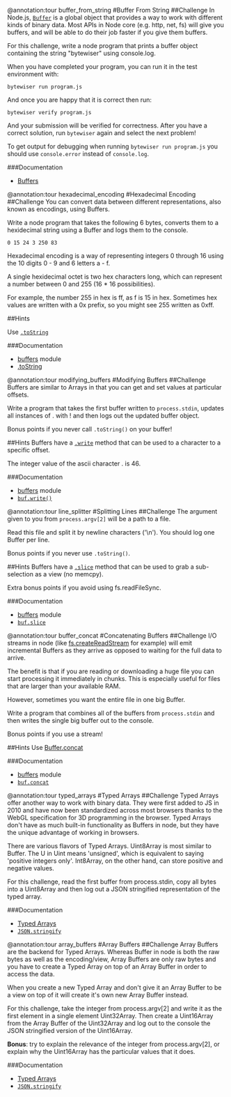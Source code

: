 @annotation:tour buffer_from_string
#Buffer From String
##Challenge
In Node.js, [`Buffer`]((http://nodejs.org/api/all.html#all_buffer)) is a global object that provides a way to work with different kinds of binary data. Most APIs in Node core (e.g. http, net, fs) will give you buffers, and will be able to do their job faster if you give them buffers.

For this challenge, write a node program that prints a buffer object containing the string "bytewiser" using console.log.

When you have completed your program, you can run it in the test environment with:

    bytewiser run program.js

And once you are happy that it is correct then run:

    bytewiser verify program.js

And your submission will be verified for correctness. After you have a correct solution, run `bytewiser` again and select the next problem!

To get output for debugging when running `bytewiser run program.js` you should use `console.error` instead of `console.log`.

###Documentation

- [Buffers](http://nodejs.org/api/all.html#all_buffer)


@annotation:tour hexadecimal_encoding
#Hexadecimal Encoding
##Challenge
You can convert data between different representations, also known as encodings, using Buffers.

Write a node program that takes the following 6 bytes, converts them to a hexidecimal string using a Buffer and logs them to the console.

    0 15 24 3 250 83

Hexadecimal encoding is a way of representing integers 0 through 16 using the 10 digits 0 - 9 and 6 letters a - f.

A single hexidecimal octet is two hex characters long, which can represent a number between 0 and 255 (16 * 16 possibilities).

For example, the number 255 in hex is ff, as f is 15 in hex. Sometimes hex values are written with a 0x prefix, so you might see 255 written as 0xff.

##Hints

Use  [`.toString`](http://nodejs.org/api/buffer.html#buffer_buf_tostring_encoding_start_end)

###Documentation
- [buffers](http://nodejs.org/api/all.html#all_buffer) module
- [.toString](http://nodejs.org/api/buffer.html#buffer_buf_tostring_encoding_start_end)


@annotation:tour modifying_buffers
#Modifying Buffers
##Challenge
Buffers are similar to Arrays in that you can get and set values at particular offsets.

Write a program that takes the first buffer written to `process.stdin`, updates all instances of . with ! and then logs out the updated buffer object.

Bonus points if you never call `.toString()` on your buffer!

##Hints
Buffers have a [`.write`](http://nodejs.org/api/all.html#all_buf_write_string_offset_length_encoding) method that can be used to a character to a specific offset.

The integer value of the ascii character . is 46.

###Documentation
- [buffers](http://nodejs.org/api/all.html#all_buffer) module
- [`buf.write()`](http://nodejs.org/api/all.html#all_buf_write_string_offset_length_encoding)


@annotation:tour line_splitter
#Splitting Lines
##Challenge
The argument given to you from `process.argv[2]` will be a path to a file.

Read this file and split it by newline characters ('\n'). You should log one Buffer per line.

Bonus points if you never use `.toString()`.

##Hints
Buffers have a [`.slice`](http://nodejs.org/api/all.html#all_buf_slice_start_end) method that can be used to grab a sub-selection as a view (no memcpy).

Extra bonus points if you avoid using fs.readFileSync.

###Documentation
- [buffers](http://nodejs.org/api/all.html#all_buffer) module
- [`buf.slice`](http://nodejs.org/api/all.html#all_buf_slice_start_end)


@annotation:tour buffer_concat
#Concatenating Buffers
##Challenge
I/O streams in node (like [fs.createReadStream](http://nodejs.org/api/fs.html#fs_fs_createreadstream_path_options) for example) will emit incremental Buffers as they arrive as opposed to waiting for the full data to arrive.

The benefit is that if you are reading or downloading a huge file you can start processing it immediately in chunks. This is especially useful for files that are larger than your available RAM.

However, sometimes you want the entire file in one big Buffer.

Write a program that combines all of the buffers from `process.stdin` and then writes the single big buffer out to the console.

Bonus points if you use a stream!

##Hints
Use [Buffer.concat](http://nodejs.org/api/buffer.html#buffer_class_method_buffer_concat_list_totallength)

###Documentation
- [buffers](http://nodejs.org/api/all.html#all_buffer) module
- [`buf.concat`](http://nodejs.org/api/buffer.html#buffer_class_method_buffer_concat_list_totallength)


@annotation:tour typed_arrays
#Typed Arrays
##Challenge
Typed Arrays offer another way to work with binary data. They were first added to JS in 2010 and have now been standardized across most browsers thanks to the WebGL specification for 3D programming in the browser. Typed Arrays don't have as much built-in functionality as Buffers in node, but they have the unique advantage of working in browsers.

There are various flavors of Typed Arrays. Uint8Array is most similar to Buffer. The U in Uint means 'unsigned', which is equivalent to saying 'positive integers only'. Int8Array, on the other hand, can store positive and negative values.

For this challenge, read the first buffer from process.stdin, copy all bytes into a Uint8Array and then log out a JSON stringified representation of the typed array.

###Documentation
- [Typed Arrays](http://developer.mozilla.org/en-US/docs/Web/JavaScript/Typed_arrays)
- [`JSON.stringify`](https://developer.mozilla.org/en-US/docs/Web/JavaScript/Reference/Global_Objects/JSON/stringify)


@annotation:tour array_buffers
#Array Buffers
##Challenge
Array Buffers are the backend for Typed Arrays. Whereas Buffer in node is both the raw bytes as well as the encoding/view, Array Buffers are only raw bytes and you have to create a Typed Array on top of an Array Buffer in order to access the data.

When you create a new Typed Array and don't give it an Array Buffer to be a view on top of it will create it's own new Array Buffer instead.

For this challenge, take the integer from process.argv[2] and write it as the first element in a single element Uint32Array. Then create a Uint16Array from the Array Buffer of the Uint32Array and log out to the console the JSON stringified version of the Uint16Array.

**Bonus**: try to explain the relevance of the integer from process.argv[2], or explain why the Uint16Array has the particular values that it does.

###Documentation
- [Typed Arrays](http://developer.mozilla.org/en-US/docs/Web/JavaScript/Typed_arrays)
- [`JSON.stringify`](https://developer.mozilla.org/en-US/docs/Web/JavaScript/Reference/Global_Objects/JSON/stringify)

